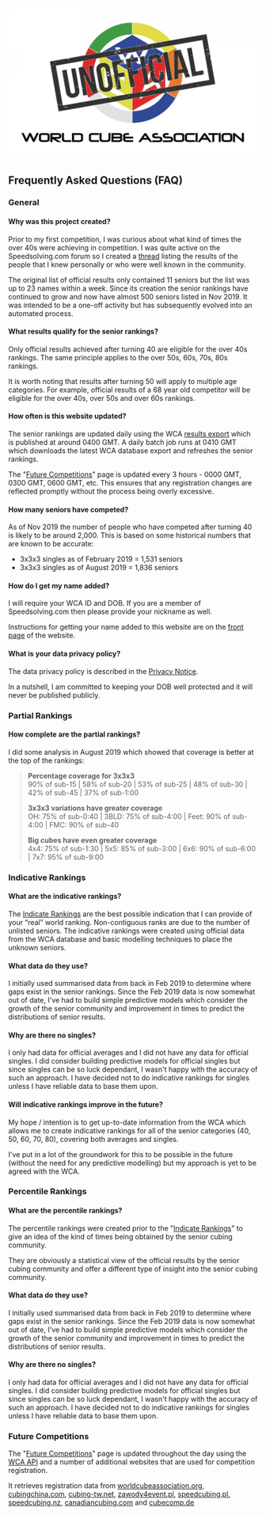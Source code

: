 ![alt text](img/logo.jpg "logo")
## Frequently Asked Questions (FAQ)

### General

#### Why was this project created?

Prior to my first competition, I was curious about what kind of times the over 40s were achieving in competition. I was quite active on the Speedsolving.com forum so I created a [thread](https://www.speedsolving.com/threads/how-fast-are-the-over-40s-in-competitions.54128/) listing the results of the people that I knew personally or who were well known in the community.

The original list of official results only contained 11 seniors but the list was up to 23 names within a week. Since its creation the senior rankings have continued to grow and now have almost 500 seniors listed in Nov 2019. It was intended to be a one-off activity but has subsequently evolved into an automated process.

####  What results qualify for the senior rankings?

Only official results achieved after turning 40 are eligible for the over 40s rankings. The same principle applies to the over 50s, 60s, 70s, 80s rankings.

It is worth noting that results after turning 50 will apply to multiple age categories. For example, official results of a 68 year old competitor will be eligible for the over 40s, over 50s and over 60s rankings.

#### How often is this website updated?

The senior rankings are updated daily using the WCA [results export](https://www.worldcubeassociation.org/results/misc/export.html) which is published at around 0400 GMT. A daily batch job runs at 0410 GMT which downloads the latest WCA database export and refreshes the senior rankings.

The "[Future Competitions](Future_Competitions.html)" page is updated every 3 hours - 0000 GMT, 0300 GMT, 0600 GMT, etc. This ensures that any registration changes are reflected promptly without the process being overly excessive.

#### How many seniors have competed?

As of Nov 2019 the number of people who have competed after turning 40 is likely to be around 2,000. This is based on some historical numbers that are known to be accurate:

- 3x3x3 singles as of February 2019 = 1,531 seniors
- 3x3x3 singles as of August 2019 = 1,836 seniors

#### How do I get my name added?

I will require your WCA ID and DOB. If you are a member of Speedsolving.com then please provide your nickname as well.

Instructions for getting your name added to this website are on the [front page](README.md) of the website.

#### What is your data privacy policy?

The data privacy policy is described in the [Privacy Notice](Privacy_Notice.md).

In a nutshell, I am committed to keeping your DOB well protected and it will never be published publicly.



### Partial Rankings

#### How complete are the partial rankings?

I did some analysis in August 2019 which showed that coverage is better at the top of the rankings:

>**Percentage coverage for 3x3x3**  
>90% of sub-15 | 58% of sub-20 | 53% of sub-25 | 48% of sub-30 | 42% of sub-45 | 37% of sub-1:00  
>
>**3x3x3 variations have greater coverage**  
>OH: 75% of sub-0:40 | 3BLD: 75% of sub-4:00 | Feet: 90% of sub-4:00 | FMC: 90% of sub-40  
>
>**Big cubes have even greater coverage**  
>4x4: 75% of sub-1:30 | 5x5: 85% of sub-3:00 | 6x6: 90% of sub-6:00 | 7x7: 95% of sub-9:00



### Indicative Rankings

#### What are the indicative rankings?

The [Indicate Rankings](Indicative_Rankings.html) are the best possible indication that I can provide of your “real” world ranking. Non-contiguous ranks are due to the number of unlisted seniors. The indicative rankings were created using official data from the WCA database and basic modelling techniques to place the unknown seniors.

#### What data do they use?

I initially used summarised data from back in Feb 2019 to determine where gaps exist in the senior rankings. Since the Feb 2019 data is now somewhat out of date, I've had to build simple predictive models which consider the growth of the senior community and improvement in times to predict the distributions of senior results.

####  Why are there no singles?

I only had data for official averages and I did not have any data for official singles. I did consider building predictive models for official singles but since singles can be so luck dependant, I wasn't happy with the accuracy of such an approach. I have decided not to do indicative rankings for singles unless I have reliable data to base them upon.

#### Will indicative rankings improve in the future?

My hope / intention is to get up-to-date information from the WCA which allows me to create indicative rankings for all of the senior categories (40, 50, 60, 70, 80), covering both averages and singles.

I've put in a lot of the groundwork for this to be possible in the future (without the need for any predictive modelling) but my approach is yet to be agreed with the WCA.



### Percentile Rankings

#### What are the percentile rankings?

The percentile rankings were created prior to the "[Indicate Rankings](Indicative_Rankings.html)" to give an idea of the kind of times being obtained by the senior cubing community.

They are obviously a statistical view of the official results by the senior cubing community and offer a different type of insight into the senior cubing community.

#### What data do they use?

I initially used summarised data from back in Feb 2019 to determine where gaps exist in the senior rankings. Since the Feb 2019 data is now somewhat out of date, I've had to build simple predictive models which consider the growth of the senior community and improvement in times to predict the distributions of senior results.

#### Why are there no singles?

I only had data for official averages and I did not have any data for official singles. I did consider building predictive models for official singles but since singles can be so luck dependant, I wasn't happy with the accuracy of such an approach. I have decided not to do indicative rankings for singles unless I have reliable data to base them upon.



### Future Competitions

The "[Future Competitions](Future_Competitions.html)" page is updated throughout the day using the [WCA API](https://github.com/thewca/worldcubeassociation.org/wiki) and a number of additional websites that are used for competition registration.

It retrieves registration data from [worldcubeassociation.org](https://www.worldcubeassociation.org/competitions), [cubingchina.com](https://cubingchina.com/competition), [cubing-tw.net](https://cubing-tw.net/event/), [zawody4event.pl](https://zawody4event.pl/#competitions), [speedcubing.pl](https://www.speedcubing.pl/), [speedcubing.nz](https://www.speedcubing.nz/), [canadiancubing.com](http://www.canadiancubing.com/Events) and [cubecomp.de](https://cubecomp.de/)

